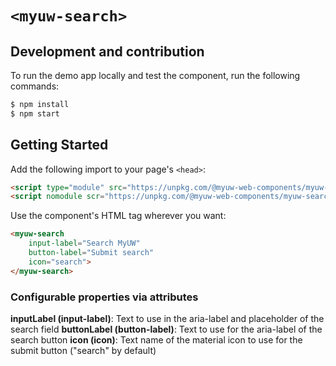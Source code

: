 # `<myuw-search>`

## Development and contribution

To run the demo app locally and test the component, run the following commands:

```bash
$ npm install
$ npm start
```

## Getting Started

Add the following import to your page's `<head>`:

```html
<script type="module" src="https://unpkg.com/@myuw-web-components/myuw-search@^1?module"></script>
<script nomodule scr="https://unpkg.com/@myuw-web-components/myuw-search@^1"></script>
```

Use the component's HTML tag wherever you want:

```HTML
<myuw-search
    input-label="Search MyUW"
    button-label="Submit search"
    icon="search">
</myuw-search>
```

### Configurable properties via attributes

**inputLabel (input-label)**: Text to use in the aria-label and placeholder of the search field
**buttonLabel (button-label)**: Text to use for the aria-label of the search button
**icon (icon)**: Text name of the material icon to use for the submit button ("search" by default)


